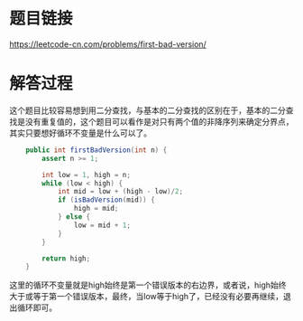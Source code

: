 # 题目链接
https://leetcode-cn.com/problems/first-bad-version/

# 解答过程
这个题目比较容易想到用二分查找，与基本的二分查找的区别在于，基本的二分查找是没有重复值的，这个题目可以看作是对只有两个值的非降序列来确定分界点，其实只要想好循环不变量是什么可以了。

```java
	public int firstBadVersion(int n) {
		assert n >= 1;

		int low = 1, high = n;
		while (low < high) {
			int mid = low + (high - low)/2;
			if (isBadVersion(mid)) {
				high = mid;
			} else {
				low = mid + 1;
			}
		}

		return high;
	}
```

这里的循环不变量就是high始终是第一个错误版本的右边界，或者说，high始终大于或等于第一个错误版本，最终，当low等于high了，已经没有必要再继续，退出循环即可。
